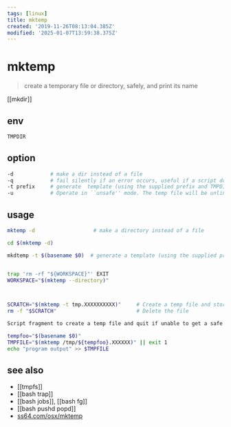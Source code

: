 ```yaml
---
tags: [linux]
title: mktemp
created: '2019-11-26T08:13:04.385Z'
modified: '2025-01-07T13:59:38.375Z'
---
```


# mktemp

> create a temporary file or directory, safely, and print its name

[[mkdir]]

## env

```sh
TMPDIR
```

## option

```sh
-d            # make a dir instead of a file
-q            # fail silently if an error occurs, useful if a script does not want error output to go to standard error
-t prefix     # generate  template (using the supplied prefix and TMPDIR if set) to create a filename template
-u            # Operate in ``unsafe'' mode. The temp file will be unlinked before mktemp exits. This is slightly better than mktemp(3) but still introduces a race condition. Use of this option is not encouraged
```

## usage

```sh
mktemp -d                   # make a directory instead of a file

cd $(mktemp -d)

mkdtemp -t $(basename $0)  # generate a template (using the supplied prefix and TMPDIR if set) to create a filename template.


trap 'rm -rf "${WORKSPACE}"' EXIT
WORKSPACE="$(mktemp --directory)"



SCRATCH="$(mktemp -t tmp.XXXXXXXXXX)"     # Create a temp file and store the filename in $SCRATCH
rm -f "$SCRATCH"                          # Delete the file

Script fragment to create a temp file and quit if unable to get a safe temporary file

tempfoo="$(basename $0)"
TMPFILE="$(mktemp /tmp/${tempfoo}.XXXXXX)" || exit 1
echo "program output" >> $TMPFILE
```

## see also

- [[tmpfs]]
- [[bash trap]]
- [[bash jobs]], [[bash fg]]
- [[bash pushd popd]]
- [ss64.com/osx/mktemp](https://ss64.com/osx/mktemp.html)
